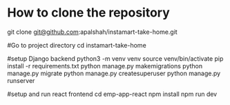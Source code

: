 # How to clone the repository
git clone git@github.com:apalshah/instamart-take-home.git

#Go to project directory 
cd instamart-take-home

#setup Django backend
python3 -m venv venv
source venv/bin/activate
pip install -r requirements.txt
python manage.py makemigrations
python manage.py migrate
python manage.py createsuperuser
python manage.py runserver


#setup and run react frontend
cd emp-app-react
npm install
npm run dev
